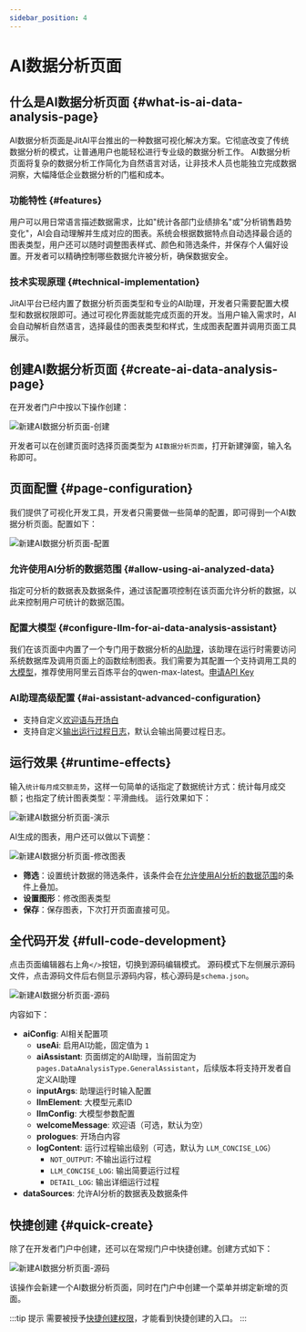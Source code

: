 ```yaml
---
sidebar_position: 4
---
```


# AI数据分析页面

## 什么是AI数据分析页面 {#what-is-ai-data-analysis-page}

AI数据分析页面是JitAI平台推出的一种数据可视化解决方案。它彻底改变了传统数据分析的模式，让普通用户也能轻松进行专业级的数据分析工作。
AI数据分析页面将复杂的数据分析工作简化为自然语言对话，让非技术人员也能独立完成数据洞察，大幅降低企业数据分析的门槛和成本。

### 功能特性 {#features}

用户可以用日常语言描述数据需求，比如"统计各部门业绩排名"或"分析销售趋势变化"，AI会自动理解并生成对应的图表。系统会根据数据特点自动选择最合适的图表类型，用户还可以随时调整图表样式、颜色和筛选条件，并保存个人偏好设置。开发者可以精确控制哪些数据允许被分析，确保数据安全。

### 技术实现原理 {#technical-implementation}

JitAI平台已经内置了数据分析页面类型和专业的AI助理，开发者只需要配置大模型和数据权限即可。通过可视化界面就能完成页面的开发。当用户输入需求时，AI会自动解析自然语言，选择最佳的图表类型和样式，生成图表配置并调用页面工具展示。


## 创建AI数据分析页面 {#create-ai-data-analysis-page}
在开发者门户中按以下操作创建：

![新建AI数据分析页面-创建](./imgs/create.png)

开发者可以在创建页面时选择页面类型为 `AI数据分析页面`，打开新建弹窗，输入名称即可。

## 页面配置 {#page-configuration}
我们提供了可视化开发工具，开发者只需要做一些简单的配置，即可得到一个AI数据分析页面。配置如下：

![新建AI数据分析页面-配置](./imgs/setting.png)

### 允许使用AI分析的数据范围 {#allow-using-ai-analyzed-data} 
指定可分析的数据表及数据条件，通过该配置项控制在该页面允许分析的数据，以此来控制用户可统计的数据范围。

### 配置大模型 {#configure-llm-for-ai-data-analysis-assistant}
我们在该页面中内置了一个专门用于数据分析的[AI助理](/docs/devguide/ai-assistant/create-ai-assistant)，该助理在运行时需要访问系统数据库及调用页面上的函数绘制图表。我们需要为其配置一个支持调用工具的[大模型](/docs/devguide/ai-llm/create-ai-llm)，推荐使用阿里云百炼平台的qwen-max-latest。<a href="https://bailian.console.aliyun.com/?tab=model#/api-key" target="_blank">申请API Key</a>

### AI助理高级配置 {#ai-assistant-advanced-configuration}
- 支持自定义[欢迎语与开场白](/docs/devguide/ai-assistant/welcome-message-and-opening)
- 支持自定义[输出运行过程日志](/docs/devguide/ai-assistant/ai-assistant-input-output#message-output)，默认会输出简要过程日志。

## 运行效果 {#runtime-effects}
输入`统计每月成交额走势`，这样一句简单的话指定了数据统计方式：统计每月成交额；也指定了统计图表类型：平滑曲线。
运行效果如下：

![新建AI数据分析页面-演示](./imgs/chart_demo.gif)

AI生成的图表，用户还可以做以下调整：

![新建AI数据分析页面-修改图表](./imgs/chart_update.png)

- **筛选**：设置统计数据的筛选条件，该条件会在[允许使用AI分析的数据范围](#allow-using-ai-analyzed-data)的条件上叠加。
- **设置图形**：修改图表类型
- **保存**：保存图表，下次打开页面直接可见。
## 全代码开发 {#full-code-development}
点击页面编辑器右上角`</>`按钮，切换到源码编辑模式。
源码模式下左侧展示源码文件，点击源码文件后右侧显示源码内容，核心源码是`schema.json`。

![新建AI数据分析页面-源码](./imgs/schema.png)

内容如下：
- **aiConfig**: AI相关配置项
  - **useAi**: 启用AI功能，固定值为 `1`
  - **aiAssistant**: 页面绑定的AI助理，当前固定为 `pages.DataAnalysisType.GeneralAssistant`，后续版本将支持开发者自定义AI助理
  - **inputArgs**: 助理运行时输入配置
  - **llmElement**: 大模型元素ID
  - **llmConfig**: 大模型参数配置
  - **welcomeMessage**: 欢迎语（可选，默认为空）
  - **prologues**: 开场白内容
  - **logContent**: 运行过程输出级别（可选，默认为 `LLM_CONCISE_LOG`）
    - `NOT_OUTPUT`: 不输出运行过程
    - `LLM_CONCISE_LOG`: 输出简要运行过程
    - `DETAIL_LOG`: 输出详细运行过程
- **dataSources**: 允许AI分析的数据表及数据条件

## 快捷创建 {#quick-create}
除了在开发者门户中创建，还可以在常规门户中快捷创建。创建方式如下：

![新建AI数据分析页面-源码](./imgs/quickly.png)

该操作会新建一个AI数据分析页面，同时在门户中创建一个菜单并绑定新增的页面。

:::tip 提示
需要被授予[快捷创建权限](/docs/devguide/user-and-permission/role-portal-menu-permissions#specify-accessible-portals-and-menus)，才能看到快捷创建的入口。
:::
